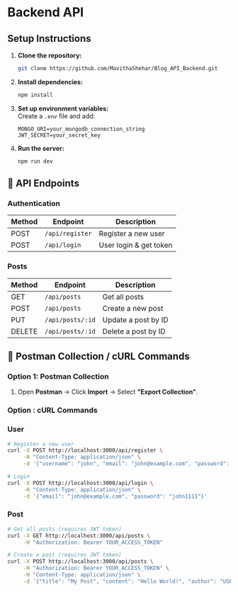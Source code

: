 # Backend API

## Setup Instructions
1. **Clone the repository:**
   ```bash
   git clone https://github.com/MavithaShehar/Blog_API_Backend.git
   
   ```
2. **Install dependencies:**
   ```bash
   npm install
   ```
3. **Set up environment variables:**  
   Create a `.env` file and add:
   ```
   MONGO_URI=your_mongodb_connection_string
   JWT_SECRET=your_secret_key
   ```
4. **Run the server:**
   ```bash
   npm run dev
   ```

## 📌 API Endpoints
### **Authentication**
| Method | Endpoint      | Description          |
|--------|-------------|----------------------|
| POST   | `/api/register` | Register a new user |
| POST   | `/api/login`    | User login & get token |

### **Posts**
| Method | Endpoint               | Description              |
|--------|----------------------|--------------------------|
| GET    | `/api/posts`        | Get all posts          |
| POST   | `/api/posts`        | Create a new post      |
| PUT    | `/api/posts/:id`   | Update a post by ID    |
| DELETE | `/api/posts/:id`  | Delete a post by ID    |



## 🚀 Postman Collection / cURL Commands
### **Option 1: Postman Collection**
1. Open **Postman** → Click **Import** → Select **"Export Collection"**.


### **Option : cURL Commands**

### User

```bash
# Register a new user
curl -X POST http://localhost:3000/api/register \
     -H "Content-Type: application/json" \
     -d '{"username": "john", "email": "john@example.com", "password": "john1111"}'

# Login
curl -X POST http://localhost:3000/api/login \
     -H "Content-Type: application/json" \
     -d '{"email": "john@example.com", "password": "john1111"}'
```

### Post

```bash
# Get all posts (requires JWT token)
curl -X GET http://localhost:3000/api/posts \
     -H "Authorization: Bearer YOUR_ACCESS_TOKEN"

# Create a post (requires JWT token)
curl -X POST http://localhost:3000/api/posts \
     -H "Authorization: Bearer YOUR_ACCESS_TOKEN" \
     -H "Content-Type: application/json" \
     -d '{"title": "My Post", "content": "Hello World!", "author": "USER_ID"}'
```






